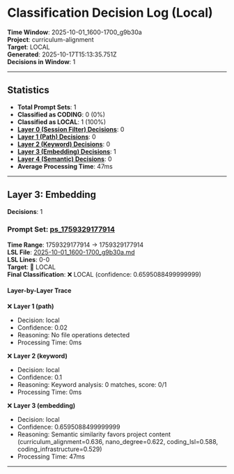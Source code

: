 # Classification Decision Log (Local)

**Time Window**: 2025-10-01_1600-1700_g9b30a<br>
**Project**: curriculum-alignment<br>
**Target**: LOCAL<br>
**Generated**: 2025-10-17T15:13:35.751Z<br>
**Decisions in Window**: 1

---

## Statistics

- **Total Prompt Sets**: 1
- **Classified as CODING**: 0 (0%)
- **Classified as LOCAL**: 1 (100%)
- **[Layer 0 (Session Filter) Decisions](#layer-0-session-filter)**: 0
- **[Layer 1 (Path) Decisions](#layer-1-path)**: 0
- **[Layer 2 (Keyword) Decisions](#layer-2-keyword)**: 0
- **[Layer 3 (Embedding) Decisions](#layer-3-embedding)**: 1
- **[Layer 4 (Semantic) Decisions](#layer-4-semantic)**: 0
- **Average Processing Time**: 47ms

---

## Layer 3: Embedding

**Decisions**: 1

### Prompt Set: [ps_1759329177914](../../history/2025-10-01_1600-1700_g9b30a.md#ps_1759329177914)

**Time Range**: 1759329177914 → 1759329177914<br>
**LSL File**: [2025-10-01_1600-1700_g9b30a.md](../../history/2025-10-01_1600-1700_g9b30a.md#ps_1759329177914)<br>
**LSL Lines**: 0-0<br>
**Target**: 📍 LOCAL<br>
**Final Classification**: ❌ LOCAL (confidence: 0.6595088499999999)

#### Layer-by-Layer Trace

❌ **Layer 1 (path)**
- Decision: local
- Confidence: 0.02
- Reasoning: No file operations detected
- Processing Time: 0ms

❌ **Layer 2 (keyword)**
- Decision: local
- Confidence: 0.1
- Reasoning: Keyword analysis: 0 matches, score: 0/1
- Processing Time: 0ms

❌ **Layer 3 (embedding)**
- Decision: local
- Confidence: 0.6595088499999999
- Reasoning: Semantic similarity favors project content (curriculum_alignment=0.636, nano_degree=0.622, coding_lsl=0.588, coding_infrastructure=0.529)
- Processing Time: 47ms

---

